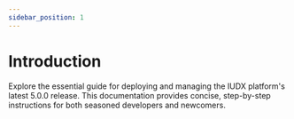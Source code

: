 ```yaml
---
sidebar_position: 1
---
```


# Introduction

Explore the essential guide for deploying and managing the IUDX platform's latest 5.0.0 release. This documentation provides concise, step-by-step instructions for both seasoned developers and newcomers.
